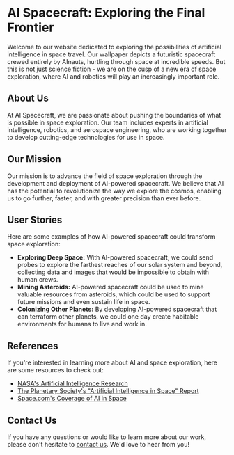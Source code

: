 <!--
Write me content for website with wallpaper which alt text is:

"A futuristic spacecraft crewed entirely by AInauts, hurtling through space at incredible speeds."

The name/title of the page should not be 1:1 copy of the alt text but rather a real content of the website which is using this wallpaper.

- Use markdown format 
- Start with the heading
- The content should look like a real website 
- Include real sections like references, contact, user stories, etc. use things relevant to the page purpose.
- Feel free to use structure like headings, bullets, numbering, blockquotes, paragraphs, horizontal lines, etc.
- You can use formatting like bold or _italic_
- You can include UTF-8 emojis
- Links should be only #hash anchors (and you can refer to the document itself)
- Do not include images
-->

<!--font:Montserrat-->

# AI Spacecraft: Exploring the Final Frontier

Welcome to our website dedicated to exploring the possibilities of artificial intelligence in space travel. Our wallpaper depicts a futuristic spacecraft crewed entirely by AInauts, hurtling through space at incredible speeds. But this is not just science fiction - we are on the cusp of a new era of space exploration, where AI and robotics will play an increasingly important role.

## About Us

At AI Spacecraft, we are passionate about pushing the boundaries of what is possible in space exploration. Our team includes experts in artificial intelligence, robotics, and aerospace engineering, who are working together to develop cutting-edge technologies for use in space.

## Our Mission

Our mission is to advance the field of space exploration through the development and deployment of AI-powered spacecraft. We believe that AI has the potential to revolutionize the way we explore the cosmos, enabling us to go further, faster, and with greater precision than ever before.

## User Stories

Here are some examples of how AI-powered spacecraft could transform space exploration:

- **Exploring Deep Space:** With AI-powered spacecraft, we could send probes to explore the farthest reaches of our solar system and beyond, collecting data and images that would be impossible to obtain with human crews.
- **Mining Asteroids:** AI-powered spacecraft could be used to mine valuable resources from asteroids, which could be used to support future missions and even sustain life in space.
- **Colonizing Other Planets:** By developing AI-powered spacecraft that can terraform other planets, we could one day create habitable environments for humans to live and work in.

## References

If you're interested in learning more about AI and space exploration, here are some resources to check out:

- [NASA's Artificial Intelligence Research](#)
- [The Planetary Society's "Artificial Intelligence in Space" Report](#)
- [Space.com's Coverage of AI in Space](#)

## Contact Us

If you have any questions or would like to learn more about our work, please don't hesitate to [contact us](#). We'd love to hear from you!
